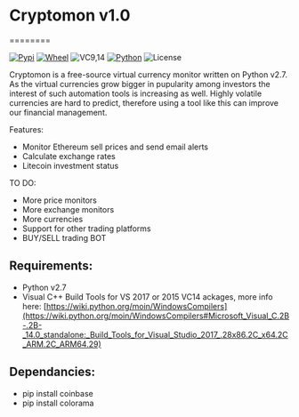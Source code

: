 # Cryptomon v1.0
========

[![Pypi](https://img.shields.io/pypi/v/coinbase.svg)](https://pypi.python.org/) [![Wheel](https://img.shields.io/pypi/wheel/coinbase.svg)](https://python.org/) ![VC9,14](https://img.shields.io/badge/Visual%20C%2B%2B%20compiler-9%2C%2014-blue.svg) [![Python](https://img.shields.io/badge/Python-2.6%2C%202.7%2C%203.2%2C%203.3%2C%203.4-blue.svg)](https://python.org/) ![License](https://img.shields.io/aur/license/yaourt.svg) 

Cryptomon is a free-source virtual currency monitor written on Python v2.7. As the virtual currencies grow bigger in pupularity among investors the interest of such automation tools is increasing as well. Highly volatile currencies are hard to predict, therefore using a tool like this can improve our financial management.

Features:
* Monitor Ethereum sell prices and send email alerts
* Calculate exchange rates
* Litecoin investment status

TO DO:
* More price monitors
* More exchange monitors
* More currencies
* Support for other trading platforms
* BUY/SELL trading BOT

## Requirements:
* Python v2.7
* Visual C++ Build Tools for VS 2017 or 2015 VC14 ackages, more info here: [https://wiki.python.org/moin/WindowsCompilers](https://wiki.python.org/moin/WindowsCompilers#Microsoft_Visual_C.2B-.2B-_14.0_standalone:_Build_Tools_for_Visual_Studio_2017_.28x86.2C_x64.2C_ARM.2C_ARM64.29)

## Dependancies:
* pip install coinbase
* pip install colorama

